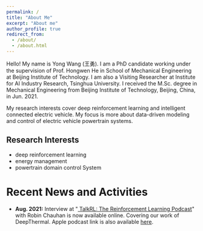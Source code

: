 ```yaml
---
permalink: /
title: "About Me"
excerpt: "About me"
author_profile: true
redirect_from: 
  - /about/
  - /about.html
---
```


Hello! My name is Yong Wang (王勇). I am a PhD candidate working under the supervision of Prof. Hongwen He in School of Mechanical Engineering at Beijing Institute of Technology. I am also a Visiting Researcher at Institute for AI Industry Research, Tsinghua University. I received the M.Sc. degree in Mechanical Engineering from Beijing Institute of Technology, Beijing, China, in Jun. 2021.

My research interests cover deep reinforcement learning and intelligent connected electric vehicle. My focus is more about data-driven modeling and control of electric vehicle powertrain systems.

Research Interests
---
* deep reinforcement learning
* energy management
* powertrain domain control System


Recent News and Activities
======
* <b>Aug. 2021:</b> Interview at "[
TalkRL: The Reinforcement Learning Podcast](https://www.talkrl.com/episodes/xianyuan-zhan)" with Robin Chauhan is now available online. Covering our work of DeepThermal. Apple podcast link is also available [here](https://podcasts.apple.com/us/podcast/xianyuan-zhan/id1478198107?i=1000533713098).
